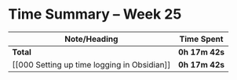 # Time Summary – Week 25

| Note/Heading | Time Spent |
|--------------|------------|
| **Total** | **0h 17m 42s** |
| [[000 Setting up time logging in Obsidian]] | **0h 17m 42s** |

